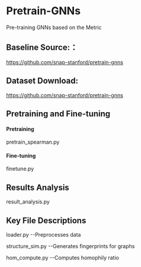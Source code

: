# Pretrain-GNNs
Pre-training GNNs based on the Metric

## Baseline Source:：
https://github.com/snap-stanford/pretrain-gnns

## Dataset Download:
https://github.com/snap-stanford/pretrain-gnns

 
## Pretraining and Fine-tuning

#### Pretraining
pretrain_spearman.py

#### Fine-tuning
finetune.py

## Results Analysis
result_analysis.py

## Key File Descriptions

loader.py --Preprocesses data

structure_sim.py --Generates fingerprints for graphs

hom_compute.py --Computes homophily ratio

